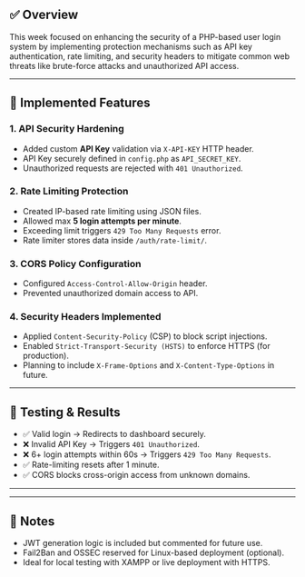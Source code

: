 ## ✅ Overview

This week focused on enhancing the security of a PHP-based user login system by implementing protection mechanisms such as API key authentication, rate limiting, and security headers to mitigate common web threats like brute-force attacks and unauthorized API access.

---

## 🔐 Implemented Features

### 1. API Security Hardening
- Added custom **API Key** validation via `X-API-KEY` HTTP header.
- API Key securely defined in `config.php` as `API_SECRET_KEY`.
- Unauthorized requests are rejected with `401 Unauthorized`.

### 2. Rate Limiting Protection
- Created IP-based rate limiting using JSON files.
- Allowed max **5 login attempts per minute**.
- Exceeding limit triggers `429 Too Many Requests` error.
- Rate limiter stores data inside `/auth/rate-limit/`.

### 3. CORS Policy Configuration
- Configured `Access-Control-Allow-Origin` header.
- Prevented unauthorized domain access to API.

### 4. Security Headers Implemented
- Applied `Content-Security-Policy` (CSP) to block script injections.
- Enabled `Strict-Transport-Security (HSTS)` to enforce HTTPS (for production).
- Planning to include `X-Frame-Options` and `X-Content-Type-Options` in future.

---

## 🧪 Testing & Results

- ✅ Valid login → Redirects to dashboard securely.
- ❌ Invalid API Key → Triggers `401 Unauthorized`.
- ❌ 6+ login attempts within 60s → Triggers `429 Too Many Requests`.
- ✅ Rate-limiting resets after 1 minute.
- ✅ CORS blocks cross-origin access from unknown domains.

---



---

## 📝 Notes

- JWT generation logic is included but commented for future use.
- Fail2Ban and OSSEC reserved for Linux-based deployment (optional).
- Ideal for local testing with XAMPP or live deployment with HTTPS.